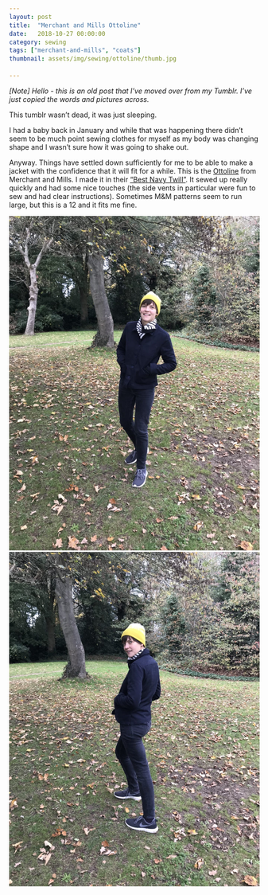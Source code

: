 ```yaml
---
layout: post
title:  "Merchant and Mills Ottoline"
date:   2018-10-27 00:00:00
category: sewing
tags: ["merchant-and-mills", "coats"]
thumbnail: assets/img/sewing/ottoline/thumb.jpg

---
```

_[Note] Hello - this is an old post that I’ve moved over from my Tumblr. I’ve just copied the words and pictures across._

This tumblr wasn’t dead, it was just sleeping.

I had a baby back in January and while that was happening there didn’t seem to be much point sewing clothes for myself as my body was changing shape and I wasn’t sure how it was going to shake out.

Anyway. Things have settled down sufficiently for me to be able to make a jacket with the confidence that it will fit for a while. This is the [Ottoline](https://merchantandmills.com/store/patterns/the-ottoline/) from Merchant and Mills. I made it in their [“Best Navy Twill”](https://merchantandmills.com/store/cloth/best-navy-twill/). It sewed up really quickly and had some nice touches (the side vents in particular were fun to sew and had clear instructions). Sometimes M&M patterns seem to run large, but this is a 12 and it fits me fine.

![Ottoline!](/assets/img/sewing/ottoline/ottoline.1.jpg)
![Ottoline!](/assets/img/sewing/ottoline/ottoline.2.jpg)
